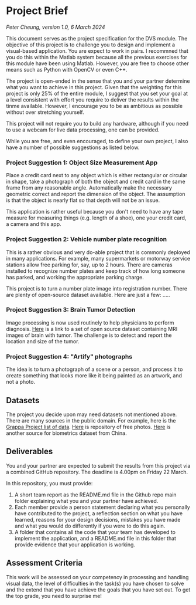 # Project Brief
*_Peter Cheung, version 1.0, 6 March 2024_*

This document serves as the project specification for the DVS module. The objective of this project is to challenge you to design and implement a visual-based application. You are expect to work in pairs. I recommned that you do this within the Matlab system because all the previous exercises for this module have been using Matlab.  However, you are free to choose other means such as Python with OpenCV or even C++.

The project is open-ended in the sense that you and your partner determine what you want to achieve in this project.  Given that the weighting for this project is only 25% of the entire module, I suggest that you set your goal at a level consistent with effort you require to deliver the results within the tinme available.  However, I encourage you to be as ambitious as possible without over stretching yourself.  

This project will not require you to build any hardware, although if you need to use a webcam for live data processing, one can be provided.

While you are free, and even encouraged, to define your own project, I also have a number of possible suggestions as listed below.



### Project Suggestion 1: Object Size Measurement App

Place a credit card next to any object which is either rectangular or circular in shape, take a photograph of both the object and credit card in the same frame from any reasonable angle. Automatically make the necessary geometric correct and report the dimension of the object.  The assumption is that the object is nearly flat so that depth will not be an issue.

This application is rather useful because you don't need to have any tape measure for measuring things (e.g. length of a shoe), one your credit card, a camera and this app.

### Project Suggestion 2: Vehicle number plate recognition

This is a rather obvious and very do-able project that is commonly deployed in many applications. For example, many supermarkets or motorway service stations allow free parking for, say, up to 2 hours.  There are cameras installed to recognize number plates and keep track of how long someone has parked, and working the appropriate parking charge.

This project is to turn a number plate image into registration number.  There are plenty of open-source dataset available.  Here are just a few:
.....

### Project Suggestion 3: Brain Tumor Detection

Image processing is now used routinely to help physicians to perform diagnosis.  [Here](https://www.kaggle.com/datasets/masoudnickparvar/brain-tumor-mri-dataset?resource=download) is a link to a set of open source dataset containing MRI images of brain with tumor.  The challenge is to detect and report the location and size of the tumor.

### Project Suggestion 4: "Artify" photographs

The idea is to turn a photograph of a scene or a person, and process it to create something that looks more like it being painted as an artwork, and not a photo.

## Datasets

The project you decide upon may need datasets not mentioned above. There are many sources in the public domain.  For example, here is the [Grappa Project list of data](https://grappaproject.eu/databases/open_datasets/).  [Here](https://www.pexels.com) is repository of free photos.  [Here](http://www.cbsr.ia.ac.cn/english/Palmprint%20Databases.asp) is another source for biometrics dataset from China.

##  Deliverables

You and your partner are expected to submit the results from this project via a combined GitHub repository.  The deadline is 4.00pm on Friday 22 March.  

In this repository, you must provide:
1.  A short team report as the README.md file in the Github repo main folder explaining what you and your partner have achieved. 
2.  Each member provide a person statement declaring what you personally have contributed to the project, a reflection section on what you have learned, reasons for your design decisions, mistakes you have made and what you would do differently if you were to do this again.
3.  A folder that contains all the code that your team has developed to implement the application, and a README.md file in this folder that provide evidence that your application is working.

##  Assessment Criteria

This work will be assessed on your competency in processing and handling visual data, the level of difficulties in the task(s) you have chosen to solve and the extend that you have achieve the goals that you have set out.   To get the top grade, you need to surprise me!